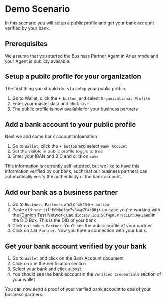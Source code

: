 # Demo Scenario

In this scenario you will setup a public profile and get your bank account verified by your bank.

## Prerequisites 
We assume that you started the Business Partner Agent in Aries mode and your Agent is publicly available.

## Setup a public profile for your organization

The first thing you should do is to setup your public profile.

1. Go to Wallet, click the `+ button`, and select `Organizational Profile`
2. Enter your master data and click `save`
3. The public profile is now available for your business partners

## Add a bank account to your public profile

Next we add some bank account information

1. Go to `Wallet`, click the `+ button` and select `Bank Account`
2. Set the visible in public profile toggle to true
3. Enter your IBAN and BIC and click on `save`

This information is currently self-attested, but we like to have this information verified by our bank, such that our business partners can automatically verify the authenticity of the bank account.

## Add our bank as a business partner

1. Go to `Business Partners` and click the `+ button`
2. Paste `did:sov:iil:M6Mbe3qx7vB4wpZF4sBRjt` (in case you're working with the [IDunion](https://idunion.org/) Test Network use `did:sov:idu:SCf4pK5PTvc1LnbUAF2aHD`)in the DID Box. This is the DID of your bank
3. Click on `Lookup Partner`. You'll see the public profile of your partner.
4. Click on `Add Partner`. Now you have a connection with your bank.


## Get your bank account verified by your bank

1. Go to `Wallet` and click on the Bank Account document
2. Click on `>` in the Verification section
3. Select your bank and click `submit`
4. You should see the bank account in the `Verified Credentials` section of your wallet
   
   
You can now send a proof of your verified bank account to one of your business partners.